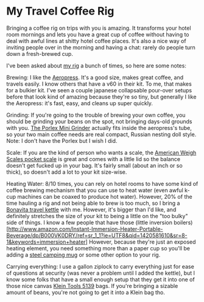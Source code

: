 My Travel Coffee Rig
===============

Bringing a coffee rig on trips with you is amazing. It transforms your hotel room mornings and lets you have a great cup of coffee without having to deal with awful lines at shitty hotel coffee places. It's also a nice way of inviting people over in the morning and having a chat: rarely do people turn down a fresh-brewed cup.

I've been asked about [my rig](https://twitter.com/dansinker/status/494116328395915265) a bunch of times, so here are some notes:

Brewing: I like the [Aeropress](http://www.amazon.com/Aeropress-Coffee-and-Espresso-Maker/dp/B0047BIWSK/ref=sr_1_1?ie=UTF8&qid=1420581251&sr=8-1&keywords=aeropress). It's a good size, makes great coffee, and travels easily. I know others that have a v60 in their kit. To me, that makes for a bulkier kit. I've seen a couple japanese collapsable pour-over setups before that look kind of amazing because they're so tiny, but generally I like the Aeropress: it's fast, easy, and cleans up super quickly.

Grinding: If you're going to the trouble of brewing your own coffee, you should be grinding your beans on the spot, not bringing days-old grounds with you. [The Porlex Mini Grinder](http://www.amazon.com/Porlex-Mini-Stainless-Coffee-Grinder/dp/B0044ZA066/ref=sr_1_1?ie=UTF8&qid=1420581420&sr=8-1&keywords=porlex+mini) actually fits inside the aeropress's tube, so your two main coffee needs are real compact, Russian nesting doll style. Note: I don't have the Porlex but I wish I did.

Scale: If you are the kind of person who wants a scale, the [American Weigh Scales pocket scale](http://www.amazon.com/American-Weigh-Scales-AMW-SC-2KG-Digital/dp/B001RF3XJ2/ref=sr_1_3?ie=UTF8&qid=1420581584&sr=8-3&keywords=american+weigh+scale) is great and comes with a little lid so the balance doesn't get fucked up in your bag. It's fairly small (about an inch or so thick), so doesn't add a lot to your kit size-wise.

Heating Water: 8/10 times, you can rely on hotel rooms to have some kind of coffee brewing mechanism that you can use to heat water (even awful k-cup machines can be coaxed to produce hot water). However, 20% of the time hauling a rig and not being able to brew is too much, so I bring a [Bonavita travel kettle](http://www.sweetmarias.com/store/bonavita-5-liter-travel-kettle.html) with me. However, it's bigger than I'd like, and definitely stretches the size of your kit to being a little on the "too bulky" side of things. I know a few people that have those (little inversion boilers)[http://www.amazon.com/Instant-Immersion-Heater-Portable-Beverage/dp/B000VK0DRY/ref=sr_1_1?ie=UTF8&qid=1420581610&sr=8-1&keywords=immersion+heater] However, because they're just an exposed heating element, you need something more than a paper cup so you'll be adding a [steel camping mug](http://www.amazon.com/Texsport-Insulated-Stainless-Steel-Mug-/dp/B001VNPV0E/ref=sr_1_1?ie=UTF8&qid=1420581898&sr=8-1&keywords=steel+camping+mug) or some other option to your rig.

Carrying everything: I use a gallon ziplock to carry everything just for ease of questions at security (was never a problem until I added the kettle), but I know some folks that have a small enough setup that they get it into one of those nice canvas [Klein Tools 5139](http://www.amazon.com/Klein-5139-2-Inch-Canvas-Zipper/dp/B000BQRCKY/ref=sr_1_4?ie=UTF8&qid=1420581921&sr=8-4&keywords=klein+tools+bag) bags. If you're bringing a sizable amount of beans, you're not going to get it into a Klein bag tho.
